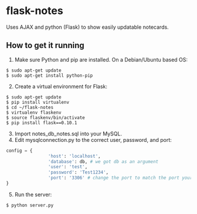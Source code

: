 # flask-notes
Uses AJAX and python (Flask) to show easily updatable notecards.

## How to get it running
1. Make sure Python and pip are installed. On a Debian/Ubuntu based OS:
```
$ sudo apt-get update
$ sudo apt-get install python-pip
```
2. Create a virtual environment for Flask:
```
$ sudo apt-get update
$ pip install virtualenv
$ cd ~/flask-notes
$ virtualenv flaskenv
$ source flaskenv/bin/activate
$ pip install flask==0.10.1
```
3. Import notes_db_notes.sql into your MySQL.
4. Edit mysqlconnection.py to the correct user, password, and port:
```python
config = {
                'host': 'localhost',
                'database': db, # we got db as an argument
                'user': 'test',
                'password': 'Test1234',
                'port': '3306' # change the port to match the port your SQL server is running on
}
```
5. Run the server:
```
$ python server.py
```

